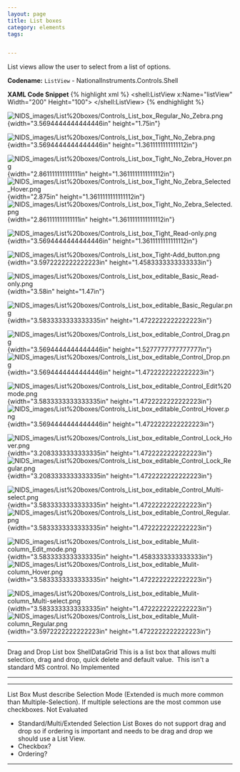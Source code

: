 ```yaml
---
layout: page
title: List boxes
category: elements
tags:


---
```


List views allow the user to select from a list of options.

**Codename:** `ListView` - NationalInstruments.Controls.Shell


**XAML Code Snippet**
{% highlight xml %}
<shell:ListView x:Name="listView" Width="200" Height="100">
  <ListViewItem Content="ListViewItem 1"/>
  <ListViewItem Content="ListViewItem 2"/>
  <ListViewItem Content="ListViewItem 3"/>
</shell:ListView>
{% endhighlight %}

![NIDS\_images/List%20boxes/Controls\_List\_box\_Regular\_No\_Zebra.png](media/image81.png){width="3.5694444444444446in"
height="1.75in"}

![NIDS\_images/List%20boxes/Controls\_List\_box\_Tight\_No\_Zebra.png](media/image82.png){width="3.5694444444444446in"
height="1.3611111111111112in"}

![NIDS\_images/List%20boxes/Controls\_List\_box\_Tight\_No\_Zebra\_Hover.png](media/image83.png){width="2.861111111111111in"
height="1.3611111111111112in"}
![NIDS\_images/List%20boxes/Controls\_List\_box\_Tight\_No\_Zebra\_Selected\_Hover.png](media/image84.png){width="2.875in"
height="1.3611111111111112in"}
![NIDS\_images/List%20boxes/Controls\_List\_box\_Tight\_No\_Zebra\_Selected.png](media/image85.png){width="2.861111111111111in"
height="1.3611111111111112in"}

![NIDS\_images/List%20boxes/Controls\_List\_box\_Tight\_Read-only.png](media/image86.png){width="3.5694444444444446in"
height="1.3611111111111112in"}

![NIDS\_images/List%20boxes/Controls\_List\_box\_Tight-Add\_button.png](media/image87.png){width="3.5972222222222223in"
height="1.4583333333333333in"}

![NIDS\_images/List%20boxes/Controls\_List\_box\_editable\_Basic\_Read-only.png](media/image88.png){width="3.58in"
height="1.47in"}

![NIDS\_images/List%20boxes/Controls\_List\_box\_editable\_Basic\_Regular.png](media/image89.png){width="3.5833333333333335in"
height="1.4722222222222223in"}

![NIDS\_images/List%20boxes/Controls\_List\_box\_editable\_Control\_Drag.png](media/image90.png){width="3.5694444444444446in"
height="1.5277777777777777in"}
![NIDS\_images/List%20boxes/Controls\_List\_box\_editable\_Control\_Drop.png](media/image91.png){width="3.5694444444444446in"
height="1.4722222222222223in"}

![NIDS\_images/List%20boxes/Controls\_List\_box\_editable\_Control\_Edit%20mode.png](media/image92.png){width="3.5833333333333335in"
height="1.4722222222222223in"}
![NIDS\_images/List%20boxes/Controls\_List\_box\_editable\_Control\_Hover.png](media/image93.png){width="3.5694444444444446in"
height="1.4722222222222223in"}

![NIDS\_images/List%20boxes/Controls\_List\_box\_editable\_Control\_Lock\_Hover.png](media/image94.png){width="3.2083333333333335in"
height="1.4722222222222223in"}
![NIDS\_images/List%20boxes/Controls\_List\_box\_editable\_Control\_Lock\_Regular.png](media/image95.png){width="3.2083333333333335in"
height="1.4722222222222223in"}

![NIDS\_images/List%20boxes/Controls\_List\_box\_editable\_Control\_Multi-select.png](media/image96.png){width="3.5833333333333335in"
height="1.4722222222222223in"}
![NIDS\_images/List%20boxes/Controls\_List\_box\_editable\_Control\_Regular.png](media/image97.png){width="3.5833333333333335in"
height="1.4722222222222223in"}

![NIDS\_images/List%20boxes/Controls\_List\_box\_editable\_Mulit-column\_Edit\_mode.png](media/image98.png){width="3.5833333333333335in"
height="1.4583333333333333in"}
![NIDS\_images/List%20boxes/Controls\_List\_box\_editable\_Mulit-column\_Hover.png](media/image99.png){width="3.5833333333333335in"
height="1.4722222222222223in"}

![NIDS\_images/List%20boxes/Controls\_List\_box\_editable\_Mulit-column\_Multi-select.png](media/image100.png){width="3.5833333333333335in"
height="1.4722222222222223in"}
![NIDS\_images/List%20boxes/Controls\_List\_box\_editable\_Mulit-column\_Regular.png](media/image101.png){width="3.5972222222222223in"
height="1.4722222222222223in"}

  ------------------------ --------------- ----------------------------------------------------------------------------------------------------------------------------------- ---- -------------
  Drag and Drop List box   ShellDataGrid   This is a list box that allows multi selection, drag and drop, quick delete and default value.  This isn't a standard MS control.   No   Implemented
  ------------------------ --------------- ----------------------------------------------------------------------------------------------------------------------------------- ---- -------------

  --------------------------------------- -- ------------------------------------------------------------------------------------------------------------------------------------------------- -- ---------------
  List Box                                   Must describe Selection Mode (Extended is much more common than Multiple-Selection). If multiple selections are the most common use checkboxes.      Not Evaluated
                                                                                                                                                                                                  
  -   Standard/Multi/Extended Selection      List Boxes do not support drag and drop so if ordering is important and needs to be drag and drop we should use a List View.
  -   Checkbox?
  -   Ordering?
  --------------------------------------- -- ------------------------------------------------------------------------------------------------------------------------------------------------- -- ---------------